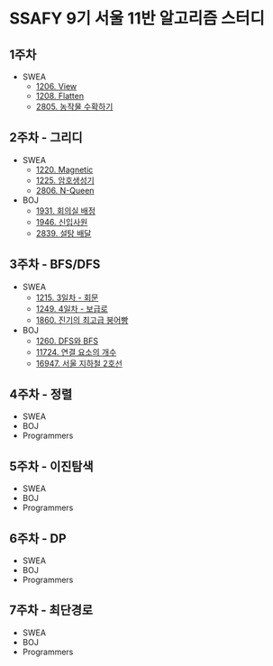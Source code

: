 SSAFY 9기 서울 11반 알고리즘 스터디
================================

## 1주차
* SWEA
  * [1206. View](https://github.com/SSAFY-9th-Seoul-class-11/Sangyeon_Kim/blob/main/week1/src/week1/View_1206.java)  
  * [1208. Flatten](https://github.com/SSAFY-9th-Seoul-class-11/Sangyeon_Kim/blob/main/week1/src/week1/Day1_Flatten.java)  
  * [2805. 농작물 수확하기](https://github.com/SSAFY-9th-Seoul-class-11/Sangyeon_Kim/blob/main/week1/src/week1/Farm_2805.java)  
## 2주차 - 그리디 
* SWEA
  * [1220. Magnetic](https://github.com/SSAFY-9th-Seoul-class-11/Sangyeon_Kim/blob/main/week2/src/week2/Solution_1220.java)
  * [1225. 암호생성기](https://github.com/SSAFY-9th-Seoul-class-11/Sangyeon_Kim/blob/main/week2/src/week2/Solution_1225.java)
  * [2806. N-Queen](https://github.com/SSAFY-9th-Seoul-class-11/Sangyeon_Kim/blob/main/week2/src/week2/Solution_2806.java)
* BOJ
  * [1931. 회의실 배정](https://github.com/SSAFY-9th-Seoul-class-11/Sangyeon_Kim/blob/main/week2/src/week2/BOJ_1931.java)
  * [1946. 신입사원](https://github.com/SSAFY-9th-Seoul-class-11/Sangyeon_Kim/blob/main/week2/src/week2/BOJ_1946.java)
  * [2839. 설탕 배달](https://github.com/SSAFY-9th-Seoul-class-11/Sangyeon_Kim/blob/main/week2/src/week2/BOJ_2839.java)
## 3주차 - BFS/DFS
* SWEA
  * [1215. 3일차 - 회문](https://github.com/SSAFY-9th-Seoul-class-11/Sangyeon_Kim/blob/main/week3/src/week3/Solution_1215.java)
  * [1249. 4일차 - 보급로](https://github.com/SSAFY-9th-Seoul-class-11/Sangyeon_Kim/blob/main/week3/src/week3/Solution_1249.java)
  * [1860. 진기의 최고급 붕어빵](https://github.com/SSAFY-9th-Seoul-class-11/Sangyeon_Kim/blob/main/week3/src/week3/Solution_1860.java)
* BOJ
  * [1260. DFS와 BFS](https://github.com/SSAFY-9th-Seoul-class-11/Sangyeon_Kim/blob/main/week3/src/week3/BOJ_1260.java)
  * [11724. 연결 요소의 개수](https://github.com/SSAFY-9th-Seoul-class-11/Sangyeon_Kim/blob/main/week3/src/week3/BOJ_11724.java)
  * [16947. 서울 지하철 2호선](https://github.com/SSAFY-9th-Seoul-class-11/Sangyeon_Kim/blob/main/week3/src/week3/BOJ_16947.java)
## 4주차 - 정렬
* SWEA
* BOJ
* Programmers
## 5주차 - 이진탐색
* SWEA
* BOJ
* Programmers
## 6주차 - DP
* SWEA
* BOJ
* Programmers
## 7주차 - 최단경로
* SWEA
* BOJ
* Programmers
